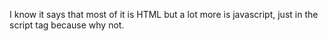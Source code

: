 I know it says that most of it is HTML but a lot more is javascript, just in the script tag because why not.
